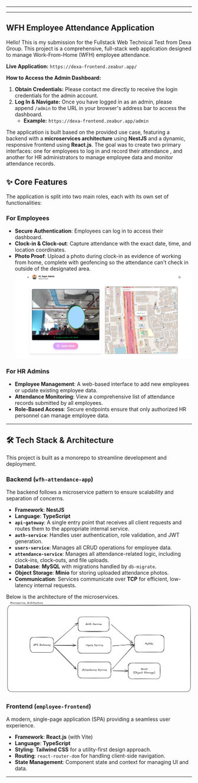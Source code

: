 -----
-----
## WFH Employee Attendance Application

Hello! This is my submission for the Fullstack Web Technical Test from Dexa Group. This project is a comprehensive, full-stack web application designed to manage Work-From-Home (WFH) employee attendance.

**Live Application:**
`https://dexa-frontend.zeabur.app/`

**How to Access the Admin Dashboard:**
1.  **Obtain Credentials:** Please contact me directly to receive the login credentials for the admin account.
2.  **Log In & Navigate:** Once you have logged in as an admin, please append `/admin` to the URL in your browser's address bar to access the dashboard.
    * **Example:** `https://dexa-frontend.zeabur.app/admin`

The application is built based on the provided use case, featuring a backend with a **microservices architecture** using **NestJS** and a dynamic, responsive frontend using **React.js**. The goal was to create two primary interfaces: one for employees to log in and record their attendance , and another for HR administrators to manage employee data and monitor attendance records.


## ✨ Core Features

The application is split into two main roles, each with its own set of functionalities:

### For Employees

  * **Secure Authentication**: Employees can log in to access their dashboard.
  * **Clock-in & Clock-out**: Capture attendance with the exact date, time, and location coordinates.
  * **Photo Proof**: Upload a photo during clock-in as evidence of working from home, complete with geofencing so the attendance can't check in outside of the designated area.
  ![diagram](./picture/attendance-screen.png)

### For HR Admins

  * **Employee Management**: A web-based interface to add new employees or update existing employee data.
  * **Attendance Monitoring**: View a comprehensive list of attendance records submitted by all employees.
  * **Role-Based Access**: Secure endpoints ensure that only authorized HR personnel can manage employee data.

-----

## 🛠️ Tech Stack & Architecture

This project is built as a monorepo to streamline development and deployment.

### Backend (`wfh-attendance-app`)

The backend follows a microservice pattern to ensure scalability and separation of concerns.

  * **Framework**: **NestJS** 
  * **Language**: **TypeScript** 
  * **`api-gateway`**: A single entry point that receives all client requests and routes them to the appropriate internal service.
  * **`auth-service`**: Handles user authentication, role validation, and JWT generation.
  * **`users-service`**: Manages all CRUD operations for employee data.
  * **`attendance-service`**: Manages all attendance-related logic, including clock-ins, clock-outs, and file uploads.
  * **Database**: **MySQL** with migrations handled by `db-migrate`.
  * **Object Storage**: **Minio** for storing uploaded attendance photos.
  * **Communication**: Services communicate over **TCP** for efficient, low-latency internal requests.

Below is the architecture of the microservices.
![diagram](./picture/diagram.png)

### Frontend (`employee-frontend`)

A modern, single-page application (SPA) providing a seamless user experience.

  * **Framework**: **React.js** (with Vite) 
  * **Language**: **TypeScript**
  * **Styling**: **Tailwind CSS** for a utility-first design approach.
  * **Routing**: `react-router-dom` for handling client-side navigation.
  * **State Management**: Component state and context for managing UI and data.

-----
